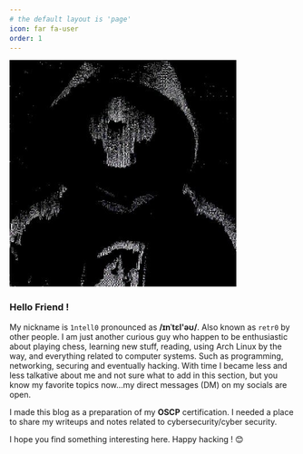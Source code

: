 ```yaml
---
# the default layout is 'page'
icon: far fa-user
order: 1
---
```


![image description](/Assets/Pictures/1ntell0.png)

### **Hello Friend !**

My nickname is `1ntell0` pronounced as **/ɪnˈtɛl'əʊ/**. Also known as `retr0` by other people.
I am just another curious guy who happen to be enthusiastic about playing chess, learning new stuff, reading, using Arch Linux by the way, and everything related to computer systems. Such as programming, networking, securing and eventually hacking. With time I became less and less talkative about me and not sure what to add in this section, but you know my favorite topics now…my direct messages (DM) on my socials are open.

I made this blog as a preparation of my **OSCP** certification. I needed a place to share my writeups and notes related to cybersecurity/cyber security. 

I hope you find something interesting here. Happy hacking ! 😊


<!--## **May the FORCE be with you all !**
✊🏾

<script data-name="BMC-Widget" data-cfasync="false" src="https://cdnjs.buymeacoffee.com/1.0.0/widget.prod.min.js" data-id="1ntell0" data-description="Support me on Buy me a coffee!" data-message="" data-color="#40DCA5" data-position="Right" data-x_margin="18" data-y_margin="18"></script>
-->
